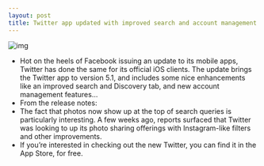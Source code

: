 ```yaml
---
layout: post
title: Twitter app updated with improved search and account management
---
```

![img](http://media.idownloadblog.com/wp-content/uploads/2012/11/twitter-ios-5.1-ss.png)
* Hot on the heels of Facebook issuing an update to its mobile apps, Twitter has done the same for its official iOS clients. The update brings the Twitter app to version 5.1, and includes some nice enhancements like an improved search and Discovery tab, and new account management features…
* From the release notes:
* The fact that photos now show up at the top of search queries is particularly interesting. A few weeks ago, reports surfaced that Twitter was looking to up its photo sharing offerings with Instagram-like filters and other improvements.
* If you’re interested in checking out the new Twitter, you can find it in the App Store, for free.

